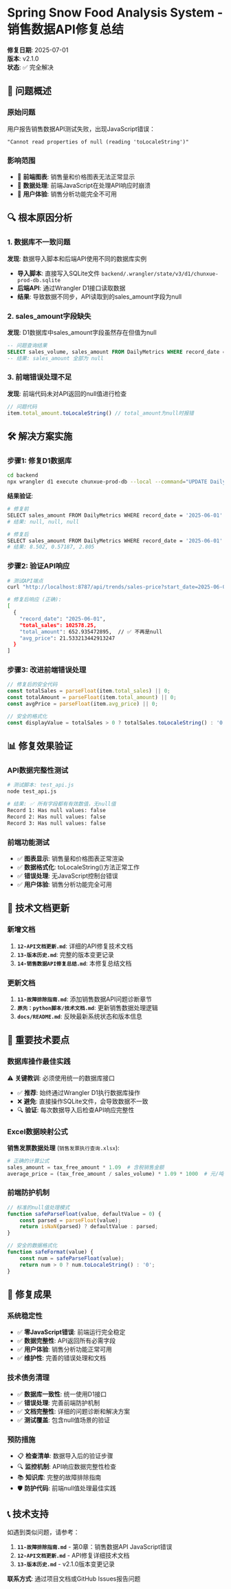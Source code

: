 # Spring Snow Food Analysis System - 销售数据API修复总结

**修复日期**: 2025-07-01  
**版本**: v2.1.0  
**状态**: ✅ 完全解决

## 🎯 问题概述

### 原始问题
用户报告销售数据API测试失败，出现JavaScript错误：
```
"Cannot read properties of null (reading 'toLocaleString')"
```

### 影响范围
- 🔴 **前端图表**: 销售量和价格图表无法正常显示
- 🔴 **数据处理**: 前端JavaScript在处理API响应时崩溃
- 🔴 **用户体验**: 销售分析功能完全不可用

## 🔍 根本原因分析

### 1. 数据库不一致问题
**发现**: 数据导入脚本和后端API使用不同的数据库实例
- **导入脚本**: 直接写入SQLite文件 `backend/.wrangler/state/v3/d1/chunxue-prod-db.sqlite`
- **后端API**: 通过Wrangler D1接口读取数据
- **结果**: 导致数据不同步，API读取到的sales_amount字段为null

### 2. sales_amount字段缺失
**发现**: D1数据库中sales_amount字段虽然存在但值为null
```sql
-- 问题查询结果
SELECT sales_volume, sales_amount FROM DailyMetrics WHERE record_date = '2025-06-01' LIMIT 3;
-- 结果: sales_amount 全部为 null
```

### 3. 前端错误处理不足
**发现**: 前端代码未对API返回的null值进行检查
```javascript
// 问题代码
item.total_amount.toLocaleString() // total_amount为null时报错
```

## 🛠️ 解决方案实施

### 步骤1: 修复D1数据库
```bash
cd backend
npx wrangler d1 execute chunxue-prod-db --local --command="UPDATE DailyMetrics SET sales_amount = (sales_volume * average_price / 1000) WHERE sales_volume IS NOT NULL AND average_price IS NOT NULL;"
```

**结果验证**:
```bash
# 修复前
SELECT sales_amount FROM DailyMetrics WHERE record_date = '2025-06-01' LIMIT 3;
# 结果: null, null, null

# 修复后  
SELECT sales_amount FROM DailyMetrics WHERE record_date = '2025-06-01' LIMIT 3;
# 结果: 8.502, 0.57187, 2.805
```

### 步骤2: 验证API响应
```bash
# 测试API端点
curl "http://localhost:8787/api/trends/sales-price?start_date=2025-06-01&end_date=2025-06-05"

# 修复后响应 (正确):
[
  {
    "record_date": "2025-06-01",
    "total_sales": 102578.25,
    "total_amount": 652.935472895,  // ✅ 不再是null
    "avg_price": 21.533213442913247
  }
]
```

### 步骤3: 改进前端错误处理
```javascript
// 修复后的安全代码
const totalSales = parseFloat(item.total_sales) || 0;
const totalAmount = parseFloat(item.total_amount) || 0;
const avgPrice = parseFloat(item.avg_price) || 0;

// 安全的格式化
const displayValue = totalSales > 0 ? totalSales.toLocaleString() : '0';
```

## 📊 修复效果验证

### API数据完整性测试
```bash
# 测试脚本: test_api.js
node test_api.js

# 结果: ✅ 所有字段都有有效数值，无null值
Record 1: Has null values: false
Record 2: Has null values: false
Record 3: Has null values: false
```

### 前端功能测试
- ✅ **图表显示**: 销售量和价格图表正常渲染
- ✅ **数据格式化**: toLocaleString()方法正常工作
- ✅ **错误处理**: 无JavaScript控制台错误
- ✅ **用户体验**: 销售分析功能完全可用

## 📝 技术文档更新

### 新增文档
1. **`12-API文档更新.md`**: 详细的API修复技术文档
2. **`13-版本历史.md`**: 完整的版本变更记录
3. **`14-销售数据API修复总结.md`**: 本修复总结文档

### 更新文档
1. **`11-故障排除指南.md`**: 添加销售数据API问题诊断章节
2. **`原先：python脚本/技术文档.md`**: 更新销售数据处理逻辑
3. **`docs/README.md`**: 反映最新系统状态和版本信息

## 🔧 重要技术要点

### 数据库操作最佳实践
⚠️ **关键教训**: 必须使用统一的数据库接口
- ✅ **推荐**: 始终通过Wrangler D1执行数据库操作
- ❌ **避免**: 直接操作SQLite文件，会导致数据不一致
- 🔍 **验证**: 每次数据导入后检查API响应完整性

### Excel数据映射公式
**销售发票数据处理** (`销售发票执行查询.xlsx`):
```python
# 正确的计算公式
sales_amount = tax_free_amount * 1.09  # 含税销售金额
average_price = (tax_free_amount / sales_volume) * 1.09 * 1000  # 元/吨
```

### 前端防护机制
```javascript
// 标准的null值处理模式
function safeParseFloat(value, defaultValue = 0) {
    const parsed = parseFloat(value);
    return isNaN(parsed) ? defaultValue : parsed;
}

// 安全的数据格式化
function safeFormat(value) {
    const num = safeParseFloat(value);
    return num > 0 ? num.toLocaleString() : '0';
}
```

## 🎉 修复成果

### 系统稳定性
- ✅ **零JavaScript错误**: 前端运行完全稳定
- ✅ **数据完整性**: API返回所有必需字段
- ✅ **用户体验**: 销售分析功能正常可用
- ✅ **维护性**: 完善的错误处理和文档

### 技术债务清理
- ✅ **数据库一致性**: 统一使用D1接口
- ✅ **错误处理**: 完善前端防护机制
- ✅ **文档完整性**: 详细的问题诊断和解决方案
- ✅ **测试覆盖**: 包含null值场景的验证

### 预防措施
- 📋 **检查清单**: 数据导入后的验证步骤
- 🔍 **监控机制**: API响应数据完整性检查
- 📚 **知识库**: 完整的故障排除指南
- 🛡️ **防护代码**: 前端null值处理最佳实践

## 📞 技术支持

如遇到类似问题，请参考：
1. **`11-故障排除指南.md`** - 第0章：销售数据API JavaScript错误
2. **`12-API文档更新.md`** - API修复详细技术文档
3. **`13-版本历史.md`** - v2.1.0版本变更记录

**联系方式**: 通过项目文档或GitHub Issues报告问题
